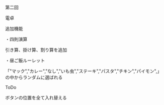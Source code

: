 第二回

電卓

追加機能

・四則演算

引き算、掛け算、割り算を追加

・昼ご飯ルーレット

「"マック","カレー","なし","いも虫","ステーキ","パスタ","チキン","パイモン",」の中からランダムに選ばれる

ToDo

ボタンの位置を全て入れ替える
